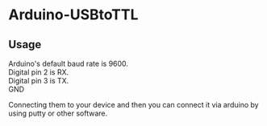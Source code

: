# Arduino-USBtoTTL
## Usage

Arduino's default baud rate is 9600.  
Digital pin 2 is RX.  
Digital pin 3 is TX.  
GND  

Connecting them to your device and then you can connect it via arduino by using putty or other software.  
